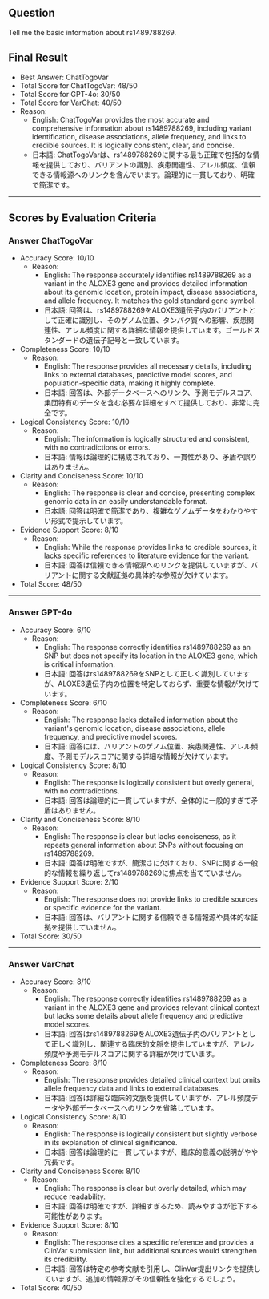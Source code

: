## Question

Tell me the basic information about rs1489788269.

## Final Result

- Best Answer: ChatTogoVar
- Total Score for ChatTogoVar: 48/50
- Total Score for GPT-4o: 30/50
- Total Score for VarChat: 40/50
- Reason:
  - English: ChatTogoVar provides the most accurate and comprehensive information about rs1489788269, including variant identification, disease associations, allele frequency, and links to credible sources. It is logically consistent, clear, and concise.
  - 日本語: ChatTogoVarは、rs1489788269に関する最も正確で包括的な情報を提供しており、バリアントの識別、疾患関連性、アレル頻度、信頼できる情報源へのリンクを含んでいます。論理的に一貫しており、明確で簡潔です。

---

## Scores by Evaluation Criteria

### Answer ChatTogoVar
- Accuracy Score: 10/10
  - Reason: 
    - English: The response accurately identifies rs1489788269 as a variant in the ALOXE3 gene and provides detailed information about its genomic location, protein impact, disease associations, and allele frequency. It matches the gold standard gene symbol.
    - 日本語: 回答は、rs1489788269をALOXE3遺伝子内のバリアントとして正確に識別し、そのゲノム位置、タンパク質への影響、疾患関連性、アレル頻度に関する詳細な情報を提供しています。ゴールドスタンダードの遺伝子記号と一致しています。
- Completeness Score: 10/10
  - Reason: 
    - English: The response provides all necessary details, including links to external databases, predictive model scores, and population-specific data, making it highly complete.
    - 日本語: 回答は、外部データベースへのリンク、予測モデルスコア、集団特有のデータを含む必要な詳細をすべて提供しており、非常に完全です。
- Logical Consistency Score: 10/10
  - Reason: 
    - English: The information is logically structured and consistent, with no contradictions or errors.
    - 日本語: 情報は論理的に構成されており、一貫性があり、矛盾や誤りはありません。
- Clarity and Conciseness Score: 10/10
  - Reason: 
    - English: The response is clear and concise, presenting complex genomic data in an easily understandable format.
    - 日本語: 回答は明確で簡潔であり、複雑なゲノムデータをわかりやすい形式で提示しています。
- Evidence Support Score: 8/10
  - Reason: 
    - English: While the response provides links to credible sources, it lacks specific references to literature evidence for the variant.
    - 日本語: 回答は信頼できる情報源へのリンクを提供していますが、バリアントに関する文献証拠の具体的な参照が欠けています。
- Total Score: 48/50

---

### Answer GPT-4o
- Accuracy Score: 6/10
  - Reason: 
    - English: The response correctly identifies rs1489788269 as an SNP but does not specify its location in the ALOXE3 gene, which is critical information.
    - 日本語: 回答はrs1489788269をSNPとして正しく識別していますが、ALOXE3遺伝子内の位置を特定しておらず、重要な情報が欠けています。
- Completeness Score: 6/10
  - Reason: 
    - English: The response lacks detailed information about the variant's genomic location, disease associations, allele frequency, and predictive model scores.
    - 日本語: 回答には、バリアントのゲノム位置、疾患関連性、アレル頻度、予測モデルスコアに関する詳細な情報が欠けています。
- Logical Consistency Score: 8/10
  - Reason: 
    - English: The response is logically consistent but overly general, with no contradictions.
    - 日本語: 回答は論理的に一貫していますが、全体的に一般的すぎて矛盾はありません。
- Clarity and Conciseness Score: 8/10
  - Reason: 
    - English: The response is clear but lacks conciseness, as it repeats general information about SNPs without focusing on rs1489788269.
    - 日本語: 回答は明確ですが、簡潔さに欠けており、SNPに関する一般的な情報を繰り返してrs1489788269に焦点を当てていません。
- Evidence Support Score: 2/10
  - Reason: 
    - English: The response does not provide links to credible sources or specific evidence for the variant.
    - 日本語: 回答は、バリアントに関する信頼できる情報源や具体的な証拠を提供していません。
- Total Score: 30/50

---

### Answer VarChat
- Accuracy Score: 8/10
  - Reason: 
    - English: The response correctly identifies rs1489788269 as a variant in the ALOXE3 gene and provides relevant clinical context but lacks some details about allele frequency and predictive model scores.
    - 日本語: 回答はrs1489788269をALOXE3遺伝子内のバリアントとして正しく識別し、関連する臨床的文脈を提供していますが、アレル頻度や予測モデルスコアに関する詳細が欠けています。
- Completeness Score: 8/10
  - Reason: 
    - English: The response provides detailed clinical context but omits allele frequency data and links to external databases.
    - 日本語: 回答は詳細な臨床的文脈を提供していますが、アレル頻度データや外部データベースへのリンクを省略しています。
- Logical Consistency Score: 8/10
  - Reason: 
    - English: The response is logically consistent but slightly verbose in its explanation of clinical significance.
    - 日本語: 回答は論理的に一貫していますが、臨床的意義の説明がやや冗長です。
- Clarity and Conciseness Score: 8/10
  - Reason: 
    - English: The response is clear but overly detailed, which may reduce readability.
    - 日本語: 回答は明確ですが、詳細すぎるため、読みやすさが低下する可能性があります。
- Evidence Support Score: 8/10
  - Reason: 
    - English: The response cites a specific reference and provides a ClinVar submission link, but additional sources would strengthen its credibility.
    - 日本語: 回答は特定の参考文献を引用し、ClinVar提出リンクを提供していますが、追加の情報源がその信頼性を強化するでしょう。
- Total Score: 40/50